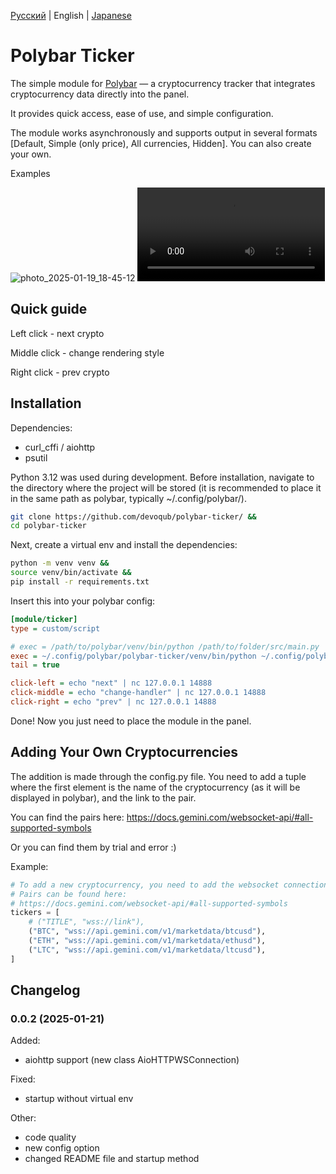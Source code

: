 [Русский](https://github.com/devoqub/polybar-ticker/blob/main/README%20RU.md) | English | [Japanese](https://github.com/devoqub/polybar-ticker/blob/main/README%20JP.md)

# Polybar Ticker

The simple module for [Polybar](https://github.com/polybar/polybar) — a cryptocurrency tracker that integrates cryptocurrency data directly into the panel. 

It provides quick access, ease of use, and simple configuration.

The module works asynchronously and supports output in several formats [Default, Simple (only price), All currencies, Hidden]. You can also create your own.

Examples

![photo_2025-01-19_18-45-12](https://github.com/user-attachments/assets/059d1725-7c7d-46f7-af14-c85d818bab66)
<video src="https://github.com/user-attachments/assets/7306b5c1-7203-43a7-974c-3bbda063e987"> </video>



## Quick guide
Left click - next crypto

Middle click - change rendering style

Right click - prev crypto


## Installation
Dependencies:
- curl_cffi / aiohttp 
- psutil

Python 3.12 was used during development.
Before installation, navigate to the directory where the project will be stored (it is recommended to place it in the same path as polybar, typically ~/.config/polybar/).

```bash
git clone https://github.com/devoqub/polybar-ticker/ &&
cd polybar-ticker
```

Next, create a virtual env and install the dependencies:

```bash
python -m venv venv && 
source venv/bin/activate && 
pip install -r requirements.txt
```

Insert this into your polybar config:

```ini
[module/ticker]
type = custom/script

# exec = /path/to/polybar/venv/bin/python /path/to/folder/src/main.py
exec = ~/.config/polybar/polybar-ticker/venv/bin/python ~/.config/polybar/polybar-ticker/src/main.py
tail = true

click-left = echo "next" | nc 127.0.0.1 14888
click-middle = echo "change-handler" | nc 127.0.0.1 14888
click-right = echo "prev" | nc 127.0.0.1 14888
```

Done! Now you just need to place the module in the panel.


## Adding Your Own Cryptocurrencies
The addition is made through the config.py file. You need to add a tuple where the first element is the name of the cryptocurrency (as it will be displayed in polybar), and the link to the pair.

You can find the pairs here: https://docs.gemini.com/websocket-api/#all-supported-symbols 

Or you can find them by trial and error :)


Example:
```python
# To add a new cryptocurrency, you need to add the websocket connection link from the site below
# Pairs can be found here:
# https://docs.gemini.com/websocket-api/#all-supported-symbols
tickers = [
    # ("TITLE", "wss://link"),
    ("BTC", "wss://api.gemini.com/v1/marketdata/btcusd"),
    ("ETH", "wss://api.gemini.com/v1/marketdata/ethusd"),
    ("LTC", "wss://api.gemini.com/v1/marketdata/ltcusd"),
]
```


## Changelog
### 0.0.2 (2025-01-21)
Added:
- aiohttp support (new class AioHTTPWSConnection)

Fixed:
- startup without virtual env

Other:
- code quality
- new config option 
- changed README file and startup method
